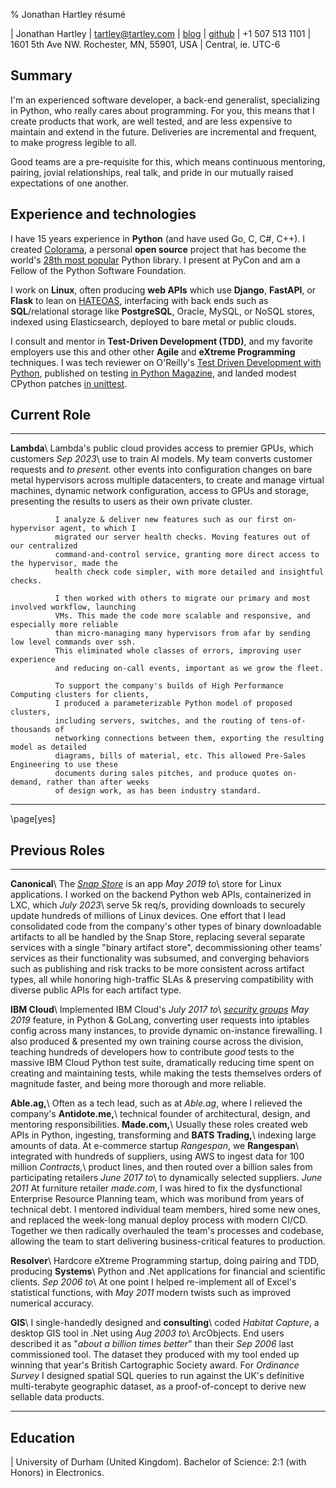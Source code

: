 % Jonathan Hartley résumé

| Jonathan Hartley | [tartley@tartley.com][email] | [blog][blog] | [github][github]
| +1 507 513 1101 | 1601 5th Ave NW. Rochester, MN, 55901, USA | Central, ie. UTC-6

[email]: mailto:tartley@tartley.com
[blog]: https://www.tartley.com/tags/software
[github]: https://github.com/tartley

## Summary

I'm an experienced software developer, a back-end generalist, specializing in Python, who
really cares about programming. For you, this means that I create products that work, are well
tested, and are less expensive to maintain and extend in the future. Deliveries are incremental and
frequent, to make progress legible to all.

Good teams are a pre-requisite for this, which means continuous mentoring, pairing, jovial
relationships, real talk, and pride in our mutually raised expectations of one another.

## Experience and technologies

I have 15 years experience in **Python** (and have used Go, C, C#, C++). I created
[Colorama](https://pypi.python.org/pypi/colorama), a personal **open source** project that has
become the world's [28th most popular](https://hugovk.github.io/top-pypi-packages/#colorama) Python
library. I present at PyCon and am a Fellow of the Python Software Foundation.

I work on **Linux**, often producing **web APIs** which use
**Django**, **FastAPI**, or **Flask**
to lean on [HATEOAS](https://en.wikipedia.org/wiki/HATEOAS),
interfacing with back ends such as **SQL**/relational storage like **PostgreSQL**,
Oracle, MySQL, or NoSQL stores, indexed using Elasticsearch, deployed to
bare metal or public clouds.

I consult and mentor in **Test-Driven Development (TDD)**, and my favorite employers use
this and other other **Agile** and **eXtreme Programming** techniques.
I was tech reviewer on O'Reilly's [Test Driven Development with
Python](https://www.oreilly.com/library/view/test-driven-development-with/9781491958698), published
on testing [in Python
Magazine](https://www.tartley.com/posts/acceptance-testing-net-applications-using-ironpython), and
landed modest CPython patches [in
unittest](https://github.com/python/cpython/commit/1341bb0019868345bab8adff94263c81e1d66eae#diff-d1243956feb505c5459fc05387e194609efb5c350cee202942be47ed30d7d7d0R354).

## Current Role

------------- ---------------------------------------------------------------------------------
**Lambda**\   Lambda's public cloud provides access to premier GPUs, which customers
*Sep 2023*\   use to train AI models. My team converts customer requests and
*to present.* other events into configuration changes on bare metal hypervisors across multiple
              datacenters, to create and manage virtual machines, dynamic network configuration,
              access to GPUs and storage, presenting the results to users as their own
              private cluster.

              I analyze & deliver new features such as our first on-hypervisor agent, to which I
              migrated our server health checks. Moving features out of our centralized
              command-and-control service, granting more direct access to the hypervisor, made the
              health check code simpler, with more detailed and insightful checks.

              I then worked with others to migrate our primary and most involved workflow, launching
              VMs. This made the code more scalable and responsive, and especially more reliable
              than micro-managing many hypervisors from afar by sending low level commands over ssh.
              This eliminated whole classes of errors, improving user experience
              and reducing on-call events, important as we grow the fleet.

              To support the company's builds of High Performance Computing clusters for clients,
              I produced a parameterizable Python model of proposed clusters,
              including servers, switches, and the routing of tens-of-thousands of
              networking connections between them, exporting the resulting model as detailed
              diagrams, bills of material, etc. This allowed Pre-Sales Engineering to use these
              documents during sales pitches, and produce quotes on-demand, rather than after weeks
              of design work, as has been industry standard.

------------- ---------------------------------------------------------------------------------

\page[yes]

## Previous Roles

------------------ ---------------------------------------------------------------------------------
**Canonical**\     The [*Snap Store*](https://snapcraft.io/store) is an app
*May 2019 to*\     store for Linux applications. I worked on the backend Python web APIs, containerized in LXC, which
*July 2023*\       serve 5k req/s, providing downloads to securely update hundreds of millions of
                   Linux devices. One effort that I lead consolidated code from the company's other
                   types of binary downloadable artifacts to all be handled by the Snap Store,
                   replacing several separate services with a single "binary artifact store",
                   decommissioning other teams’ services as their functionality was
                   subsumed, and converging behaviors such as publishing and risk tracks to be more
                   consistent across artifact types, all while honoring high-traffic SLAs &
                   preserving compatibility with diverse public APIs for each artifact type.

**IBM Cloud**\     Implemented IBM Cloud's
*July 2017 to*\    [*security groups*](https://www.tartley.com/posts/illustrating-uses-of-ibm-cloud-security-groups/)
*May 2019*         feature, in Python & GoLang, converting user requests into iptables config across
                   many instances, to provide dynamic on-instance firewalling. I also produced &
                   presented my own training course across the division, teaching hundreds of developers
                   how to contribute *good* tests to the massive IBM Cloud Python test suite,
                   dramatically reducing time spent on creating and maintaining tests, while making
                   the tests themselves orders of magnitude faster, and being more thorough and
                   more reliable.

**Able.ag,**\      Often as a tech lead, such as at *Able.ag*, where I relieved the company's
**Antidote.me,**\  technical founder of architectural, design, and mentoring responsibilities.
**Made.com,**\     Usually these roles created web APIs in Python, ingesting, transforming and
**BATS Trading,**\ indexing large amounts of data. At e-commerce startup *Rangespan*, we
**Rangespan**\     integrated with hundreds of suppliers, using AWS to ingest data for 100 million
*Contracts,*\      product lines, and then routed over a billion sales from participating retailers
*June 2017 to*\    to dynamically selected suppliers.
*June 2011*        At furniture retailer *made.com*, I was hired to fix the dysfunctional Enterprise
                   Resource Planning team, which was moribund from years of technical debt. I
                   mentored individual team members, hired some new ones, and replaced the
                   week-long manual deploy process with modern CI/CD. Together we then radically
                   overhauled the team's processes and codebase, allowing the team to start
                   delivering business-critical features to production.

**Resolver**\      Hardcore eXtreme Programming startup, doing pairing and TDD, producing
**Systems**\       Python and .Net applications for financial and scientific clients.
*Sep 2006 to*\     At one point I helped re-implement all of Excel's statistical functions, with
*May 2011*         modern twists such as improved numerical accuracy.

**GIS**\           I single-handedly designed and
**consulting**\    coded *Habitat Capture*, a desktop GIS tool in .Net using
*Aug 2003 to*\     ArcObjects. End users described it as "*about a billion times better*" than their
*Sep 2006*         last commissioned tool. The dataset they produced with my tool ended up winning
                   that year's British Cartographic Society award. For *Ordinance Survey* I
                   designed spatial SQL queries to run against the UK's definitive multi-terabyte
                   geographic dataset, as a proof-of-concept to derive new sellable data products.

------------------ ---------------------------------------------------------------------------------

## Education

| University of Durham (United Kingdom). Bachelor of Science: 2:1 (with Honors) in Electronics.

